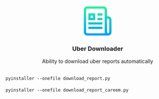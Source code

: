 <p align="center">
  <a href="https://github.com/othneildrew/Best-README-Template">
    <img src="images/logo.png" alt="Logo" width="80" height="80">
  </a>

  <h3 align="center">Uber Downloader</h3>

  <p align="center">
    Ability to download uber reports automatically
    
  </p>

```

pyinstaller --onefile download_report.py

pyinstaller --onefile download_report_careem.py


```
